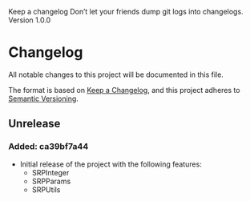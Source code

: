 Keep a changelog
Don’t let your friends dump git logs into changelogs.
Version 1.0.0

# Changelog

All notable changes to this project will be documented in this file.

The format is based on [Keep a Changelog](https://keepachangelog.com/en/1.1.0/),
and this project adheres to [Semantic Versioning](https://semver.org/spec/v2.0.0.html).

## Unrelease

### Added: ca39bf7a44
- Initial release of the project with the following features:
  - SRPInteger
  - SRPParams
  - SRPUtils